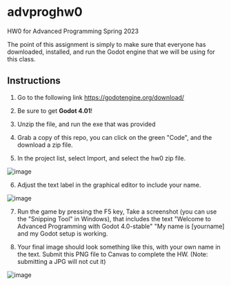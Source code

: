 # advproghw0
HW0 for Advanced Programming Spring 2023

The point of this assignment is simply to make sure that everyone has downloaded, installed, and run the Godot engine that we will be using for this class.

## Instructions

1. Go to the following link
https://godotengine.org/download/

2. Be sure to get **Godot 4.01**!

3. Unzip the file, and run the exe that was provided

4. Grab a copy of this repo, you can click on the green "Code", and the download a zip file.

5. In the project list, select Import, and select the hw0 zip file.

![image](https://user-images.githubusercontent.com/392417/220438016-56208bec-fb9c-49aa-bdda-0266a0170485.png)

6. Adjust the text label in the graphical editor to include your name.

![image](https://user-images.githubusercontent.com/392417/220442763-2ca2ae74-8657-470e-9a22-998946f9a84e.png)

7. Run the game by pressing the F5 key, Take a screenshot (you can use the "Snipping Tool" in Windows), that includes the text "Welcome to Advanced Programming with Godot 4.0-stable" "My name is [yourname] and my Godot setup is working.

8. Your final image should look something like this, with your own name in the text. Submit this PNG file to Canvas to complete the HW. 
(Note: submitting a JPG will not cut it)

![image](https://user-images.githubusercontent.com/392417/220440400-723d5214-6af6-4a7d-8551-ba0e9254e1cb.png)
